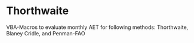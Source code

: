 # Thorthwaite
VBA-Macros to evaluate monthly AET for following methods: Thorthwaite, Blaney Cridle, and Penman-FAO
